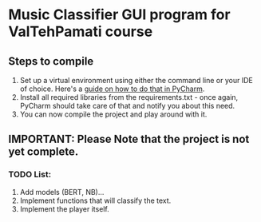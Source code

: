 # Music Classifier GUI program for ValTehPamati course

## Steps to compile
1. Set up a virtual environment using either the command line or your IDE of choice. Here's a [guide on how to do that in PyCharm](https://www.jetbrains.com/help/pycharm/creating-virtual-environment.html#python_create_virtual_env).
2. Install all required libraries from the requirements.txt - once again, PyCharm should take care of that and notify you about this need.
3. You can now compile the project and play around with it.

## IMPORTANT: Please Note that the project is not yet complete.
### TODO List:
1. Add models (BERT, NB)...
2. Implement functions that will classify the text.
3. Implement the player itself.